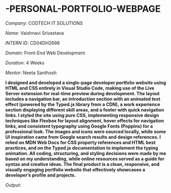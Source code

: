 # -PERSONAL-PORTFOLIO-WEBPAGE

*Company*: CODTECH IT SOLUTIONS

*Name*: Vaishnavi Srivastava

*INTERN ID*: CD04DH2698

*Domain*: Front-End Web Development

*Duration*: 4 Weeks

*Mentor*: Neeta Santhosh

**I designed and developed a **single-page developer portfolio website** using **HTML and CSS** entirely in **Visual Studio Code**, making use of the **Live Server** extension for real-time preview during development. The layout includes a navigation bar, an introduction section with an animated text effect (powered by the Typed.js library from a CDN), a work experience section displaying different skill areas, and a footer with quick navigation links. I styled the site using pure CSS, implementing responsive design techniques like Flexbox for layout alignment, hover effects for navigation links, and consistent typography using **Google Fonts (Poppins)** for a professional look. The images and icons were sourced locally, while some UI inspiration came from Google search results and design references. I relied on **MDN Web Docs** for CSS property references and HTML best practices, and on the Typed.js documentation to implement the typing animation. All coding, structuring, and styling decisions were made by me based on my understanding, while online resources served as a guide for syntax and creative ideas. The final product is a clean, responsive, and visually engaging portfolio website that effectively showcases a developer’s profile and projects.**

*Output*: 
